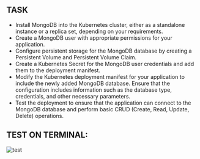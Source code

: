 ## TASK
- Install MongoDB into the Kubernetes cluster, either as a standalone instance or a replica set,
depending on your requirements.
- Create a MongoDB user with appropriate permissions for your application.
- Configure persistent storage for the MongoDB database by creating a Persistent Volume and
Persistent Volume Claim.
- Create a Kubernetes Secret for the MongoDB user credentials and add them to the deployment
manifest.
- Modify the Kubernetes deployment manifest for your application to include the newly added
MongoDB database. Ensure that the configuration includes information such as the database
type, credentials, and other necessary parameters.
- Test the deployment to ensure that the application can connect to the MongoDB database and
perform basic CRUD (Create, Read, Update, Delete) operations.

## TEST ON TERMINAL:
![test](https://github.com/phanvuminhtrung/sit323-737-2024-t1--prac9p/assets/63788637/e80b0b28-332e-459c-80ea-3d2b8098f595)

